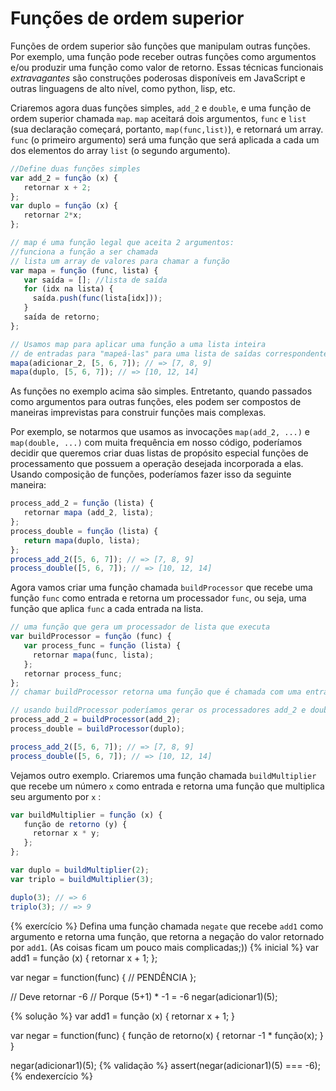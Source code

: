 # Funções de ordem superior

Funções de ordem superior são funções que manipulam outras funções.
Por exemplo, uma função pode receber outras funções como argumentos e/ou produzir uma função como valor de retorno.
Essas técnicas funcionais _extravagantes_ são construções poderosas disponíveis em JavaScript e outras linguagens de alto nível, como python, lisp, etc.

Criaremos agora duas funções simples, `add_2` e `double`, e uma função de ordem superior chamada `map`. `map` aceitará dois argumentos, `func` e `list` (sua declaração começará, portanto, `map(func,list)`), e retornará um array. `func` (o primeiro argumento) será uma função que será aplicada a cada um dos elementos do array `list` (o segundo argumento).

```javascript
//Define duas funções simples
var add_2 = função (x) {
   retornar x + 2;
};
var duplo = função (x) {
   retornar 2*x;
};

// map é uma função legal que aceita 2 argumentos:
//funciona a função a ser chamada
// lista um array de valores para chamar a função
var mapa = função (func, lista) {
   var saída = []; //lista de saída
   for (idx na lista) {
     saída.push(func(lista[idx]));
   }
   saída de retorno;
};

// Usamos map para aplicar uma função a uma lista inteira
// de entradas para "mapeá-las" para uma lista de saídas correspondentes
mapa(adicionar_2, [5, 6, 7]); // => [7, 8, 9]
mapa(duplo, [5, 6, 7]); // => [10, 12, 14]
```

As funções no exemplo acima são simples. Entretanto, quando passados como argumentos para outras funções, eles podem ser compostos de maneiras imprevistas para construir funções mais complexas.

Por exemplo, se notarmos que usamos as invocações `map(add_2, ...)` e `map(double, ...)` com muita frequência em nosso código, poderíamos decidir que queremos criar duas listas de propósito especial funções de processamento que possuem a operação desejada incorporada a elas. Usando composição de funções, poderíamos fazer isso da seguinte maneira:

```javascript
process_add_2 = função (lista) {
   retornar mapa (add_2, lista);
};
process_double = função (lista) {
   return mapa(duplo, lista);
};
process_add_2([5, 6, 7]); // => [7, 8, 9]
process_double([5, 6, 7]); // => [10, 12, 14]
```

Agora vamos criar uma função chamada `buildProcessor` que recebe uma função `func` como entrada
e retorna um processador `func`, ou seja, uma função que aplica `func` a cada entrada na lista.

```javascript
// uma função que gera um processador de lista que executa
var buildProcessor = função (func) {
   var process_func = função (lista) {
     retornar mapa(func, lista);
   };
   retornar process_func;
};
// chamar buildProcessor retorna uma função que é chamada com uma entrada de lista

// usando buildProcessor poderíamos gerar os processadores add_2 e double list da seguinte forma:
process_add_2 = buildProcessor(add_2);
process_double = buildProcessor(duplo);

process_add_2([5, 6, 7]); // => [7, 8, 9]
process_double([5, 6, 7]); // => [10, 12, 14]
```

Vejamos outro exemplo.
Criaremos uma função chamada `buildMultiplier` que recebe um número `x` como entrada e retorna uma função que multiplica seu argumento por `x` :

```javascript
var buildMultiplier = função (x) {
   função de retorno (y) {
     retornar x * y;
   };
};

var duplo = buildMultiplier(2);
var triplo = buildMultiplier(3);

duplo(3); // => 6
triplo(3); // => 9
```

{% exercício %}
Defina uma função chamada `negate` que recebe `add1` como argumento e retorna uma função, que retorna a negação do valor retornado por `add1`. (As coisas ficam um pouco mais complicadas;))
{% inicial %}
var add1 = função (x) {
retornar x + 1;
};

var negar = function(func) {
// PENDÊNCIA
};

// Deve retornar -6
// Porque (5+1) \* -1 = -6
negar(adicionar1)(5);

{% solução %}
var add1 = função (x) {
retornar x + 1;
}

var negar = function(func) {
função de retorno(x) {
retornar -1 \* função(x);
}
}

negar(adicionar1)(5);
{% validação %}
assert(negar(adicionar1)(5) === -6);
{% endexercício %}